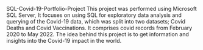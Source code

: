 SQL-Covid-19-Portfolio-Project
This project was performed using Microsoft SQL Server, It focuses on using SQL for exploratory data analysis and querying of the Covid-19 data, which was split into two datasets; Covid Deaths and Covid Vaccinations. It comprises covid records from February 2020 to May 2022. The idea behind this project is to get information and insights into the Covid-19 impact in the world.
